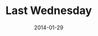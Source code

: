 ---
layout: message
category: message
series: "Power To Change"
title: "Last Wednesday"
date: 2014-01-29
message_id: 853
---